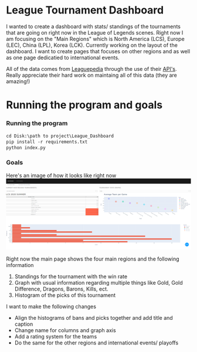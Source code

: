 # League Tournament Dashboard  

I wanted to create a dashboard with stats/ standings of the tournaments that are going on right now in the League of Legends scenes. Right now I am focusing on the "Main Regions" which is North America (LCS), Europe (LEC), China (LPL), Korea (LCK). Currently working on the layout of the dashboard. I want to create pages that focuses on other regions and as well as one page dedicatied to international events.

All of the data comes from [Leaguepedia](https://lol.gamepedia.com/League_of_Legends_Esports_Wiki "Leaguepedia Homepage") through the use of their [API's](https://lol.gamepedia.com/Help:API_Documentation "APIs"). Really appreciate their hard work on maintaing all of this data (they are amazing!)



# Running the program and goals

### Running the program

```
cd Disk:\path to project\League_Dashboard
pip install -r requirements.txt
python index.py

```
### Goals
Here's an image of how it looks like right now  ![image](/docs/Prototype.png "Prototype") 

Right now the main page shows the four main regions and the following information
1. Standings for the tournament with the win rate
2. Graph with usual information regarding multiple things like Gold, Gold Difference, Dragons, Barons, Kills, ect. 
3. Histogram of the picks of this tournament

I want to make the following changes
+ Align the histograms of bans and picks together and add title and caption 
+ Change name for columns and graph axis
+ Add a rating system for the teams
+ Do the same for the other regions and international events/ playoffs


